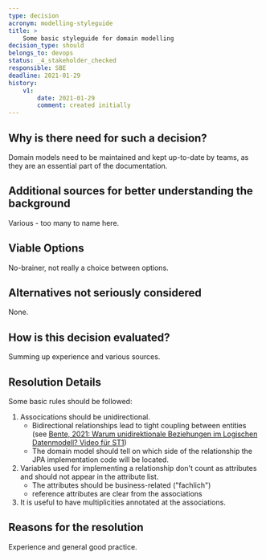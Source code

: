 ```yaml
---
type: decision
acronym: modelling-styleguide
title: >
    Some basic styleguide for domain modelling
decision_type: should
belongs_to: devops
status: _4_stakeholder_checked
responsible: SBE
deadline: 2021-01-29
history:
    v1:
        date: 2021-01-29
        comment: created initially
---
```


## Why is there need for such a decision?

Domain models need to be maintained and kept up-to-date by teams, as they are an essential part of the documentation. 

## Additional sources for better understanding the background

Various - too many to name here.

## Viable Options

No-brainer, not really a choice between options.  

## Alternatives not seriously considered

None.

## How is this decision evaluated?

Summing up experience and various sources.
 
## Resolution Details

Some basic rules should be followed: 
1. Assocications should be unidirectional. 
    * Bidirectional relationships lead to tight coupling between entities 
        (see [Bente, 2021: Warum unidirektionale Beziehungen im Logischen Datenmodell? Video für ST1](https://www.youtube.com/watch?v=RufBXPTt1SA))
    * The domain model should tell on which side of the relationship the JPA implementation code will be located.
1. Variables used for implementing a relationship don't count as attributes and should not appear in the attribute list.
    * The attributes should be business-related ("fachlich")
    * reference attributes are clear from the associations
1. It is useful to have multiplicities annotated at the associations.    
      

## Reasons for the resolution

Experience and general good practice.
